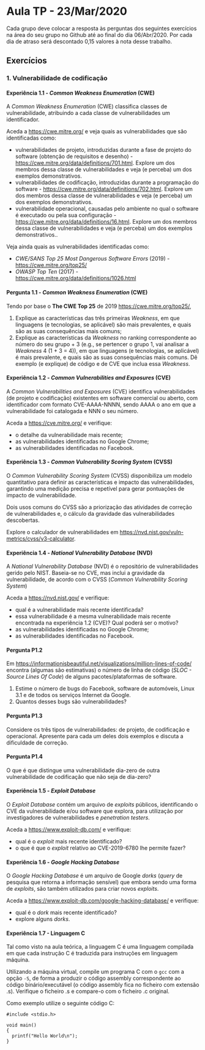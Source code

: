 # Aula TP - 23/Mar/2020

Cada grupo deve colocar a resposta às perguntas dos seguintes exercícios na área do seu grupo no Github até ao final do dia 06/Abr/2020. Por cada dia de atraso será descontado 0,15 valores à nota desse trabalho.

## Exercícios

### 1. Vulnerabilidade de codificação

#### Experiência 1.1 - _Common Weakness Enumeration_ (CWE)

A _Common Weakness Enumeration_ (CWE) classifica classes de vulnerabilidade, atribuindo a cada classe de vulnerabilidades um identificador.

Aceda a <https://cwe.mitre.org/> e veja quais as vulnerabilidades que são identificadas como:

-   vulnerabilidades de projeto, introduzidas durante a fase de projeto do software (obtenção de requisitos e desenho) - <https://cwe.mitre.org/data/definitions/701.html>. Explore um dos membros dessa classe de vulnerabilidades e veja (e perceba) um dos exemplos demonstrativos.
-   vulnerabilidades de codificação, introduzidas durante a programação do software - <https://cwe.mitre.org/data/definitions/702.html>. Explore um dos membros dessa classe de vulnerabilidades e veja (e perceba) um dos exemplos demonstrativos.
-   vulnerabilidade operacional, causadas pelo ambiente no qual o software é executado ou pela sua configuração - <https://cwe.mitre.org/data/definitions/16.html>. Explore um dos membros dessa classe de vulnerabilidades e veja (e perceba) um dos exemplos demonstrativos..

Veja ainda quais as vulnerabilidades identificadas como:

-   _CWE/SANS Top 25 Most Dangerous Software Errors_ (2019) - <https://cwe.mitre.org/top25/>
-   _OWASP Top Ten_ (2017) - <https://cwe.mitre.org/data/definitions/1026.html>


#### Pergunta 1.1 - _Common Weakness Enumeration_ (CWE)

Tendo por base o **The CWE Top 25** de 2019 <https://cwe.mitre.org/top25/>, 

1. Explique as características das três primeiras _Weakness_, em que linguagens (e tecnologias, se aplicável) são mais prevalentes, e quais são as suas consequências mais comuns;
2. Explique as características da _Weakness_ no ranking correspondente ao número do seu grupo + 3 (e.g., se pertencer o grupo 1, vai analisar a _Weakness_ 4 (1 + 3 = 4)), em que linguagens (e tecnologias, se aplicável) é mais prevalente, e quais são as suas consequências mais comuns. Dê exemplo (e explique) de código e de CVE que inclua essa _Weakness_.


#### Experiência 1.2 - _Common Vulnerabilities and Exposures_ (CVE)

A _Common Vulnerabilities and Exposures_ (CVE) identifica vulnerabilidades (de projeto e codificação) existentes em software comercial ou aberto, com identificador com formato CVE-AAAA-NNNN, sendo AAAA o ano em que a vulnerabilidade foi catalogada e NNN o seu número.

Aceda a <https://cve.mitre.org/> e verifique:

-   o detalhe da vulnerabilidade mais recente;
-   as vulnerabilidades identificadas no Google Chrome;
-   as vulnerabilidades identificadas no Facebook.

#### Experiência 1.3 - _Common Vulnerability Scoring System_ (CVSS)

O _Common Vulnerability Scoring System_ (CVSS) disponibiliza um modelo quantitativo para definir as características e impacto das vulnerabilidades, garantindo
uma medição precisa e repetível para gerar pontuações de impacto de vulnerabilidade.

Dois usos comuns do CVSS são a priorização das atividades de correção de vulnerabilidades e, o cálculo da gravidade das vulnerabilidades descobertas.

Explore o calculador de vulnerabilidades em <https://nvd.nist.gov/vuln-metrics/cvss/v3-calculator>.

#### Experiência 1.4 - _National Vulnerability Database_ (NVD)

A _National Vulnerability Database_ (NVD) é o repositório de vulnerabilidades gerido pelo NIST. Baseia-se no CVE, mas inclui a gravidade da vulnerabilidade, de acordo com o CVSS (_Common Vulnerability Scoring System_)

Aceda a <https://nvd.nist.gov/> e verifique:

-   qual é a vulnerabilidade mais recente identificada?
-   essa vulnerabilidade é a mesma vulnerabilidade mais recente encontrada na experiência 1.2 (CVE)? Qual poderá ser o motivo?
-   as vulnerabilidades identificadas no Google Chrome;
-   as vulnerabilidades identificadas no Facebook.

#### Pergunta P1.2

 Em <https://informationisbeautiful.net/visualizations/million-lines-of-code/> encontra (algumas são estimativas) o número de linha de código
 (_SLOC - Source Lines Of Code_) de alguns pacotes/plataformas de software.

1.  Estime o número de bugs do Facebook, software de automóveis, Linux 3.1 e de todos os serviços Internet da Google.
2.  Quantos desses bugs são vulnerabilidades?

#### Pergunta P1.3

Considere os três tipos de vulnerabilidades: de projeto, de codificação e operacional. Apresente para cada um deles dois exemplos e discuta a dificuldade de correção.

#### Pergunta P1.4

O que é que distingue uma vulnerabilidade dia-zero de outra vulnerabilidade de codificação que não seja de dia-zero?

#### Experiência 1.5 - _Exploit Database_

O _Exploit Database_ contém um arquivo de _exploits_ públicos, identificando o CVE da vulnerabilidade e/ou software que explora, para utilização por investigadores de vulnerabilidades e _penetration testers_.

Aceda a <https://www.exploit-db.com/> e verifique:

-   qual é o _exploit_ mais recente identificado?
-   o que é que o _exploit_ relativo ao  CVE-2019-6780 lhe permite fazer?

#### Experiência 1.6 - _Google Hacking Database_

O _Google Hacking Database_ é um arquivo de Google _dorks_ (_query_ de pesquisa que retorna a informação sensível) que embora sendo uma forma de _exploits_, são também utilizados para criar novos _exploits_.

Aceda a <https://www.exploit-db.com/google-hacking-database/> e verifique:

-   qual é o _dork_ mais recente identificado?
-   explore alguns _dorks_.


#### Experiência 1.7 - Linguagem C

Tal como visto na aula teórica, a linguagem C é uma linguagem compilada em que cada instrução C é traduzida para instruções em linguagem máquina.

Utilizando a máquina virtual, compile um programa C com o `gcc` com a opção `-S`, de forma a produzir o código assembly correspondente ao código binário/executável (o código assembly fica no ficheiro com extensão .s).
Verifique o ficheiro .s e compare-o com o ficheiro .c original.

Como exemplo utilize o seguinte código C:

    #include <stdio.h>

    void main()
    {
      printf("Hello World\n");
    }

